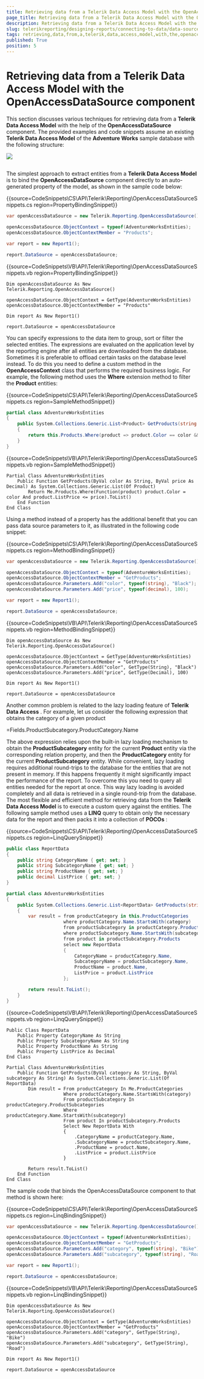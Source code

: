 ```yaml
---
title: Retrieving data from a Telerik Data Access Model with the OpenAccessDataSource component
page_title: Retrieving data from a Telerik Data Access Model with the OpenAccessDataSource component | for Telerik Reporting Documentation
description: Retrieving data from a Telerik Data Access Model with the OpenAccessDataSource component
slug: telerikreporting/designing-reports/connecting-to-data/data-source-components/openaccessdatasource-component/retrieving-data-from-a-telerik-data-access-model-with-the-openaccessdatasource-component
tags: retrieving,data,from,a,telerik,data,access,model,with,the,openaccessdatasource,component
published: True
position: 5
---
```


# Retrieving data from a Telerik Data Access Model with the OpenAccessDataSource component



This section discusses various techniques for retrieving data from a __Telerik Data Access Model__  with the help          of the __OpenAccessDataSource__  component. The provided examples and code snippets assume an existing __Telerik Data Access Model__           of the __Adventure Works__  sample database with the following structure:

  

  ![](images/DataSources/OpenAccessDataSourceAdventureWorksEntityModel.png)

## 

The simplest approach to extract entities from a __Telerik Data Access Model__  is to bind the __OpenAccessDataSource__  component            directly to an auto-generated property of the model, as shown in the sample code below:           

{{source=CodeSnippets\CS\API\Telerik\Reporting\OpenAccessDataSourceSnippets.cs region=PropertyBindingSnippet}}
````C#
var openAccessDataSource = new Telerik.Reporting.OpenAccessDataSource();

openAccessDataSource.ObjectContext = typeof(AdventureWorksEntities);
openAccessDataSource.ObjectContextMember = "Products";

var report = new Report1();

report.DataSource = openAccessDataSource;
````
{{source=CodeSnippets\VB\API\Telerik\Reporting\OpenAccessDataSourceSnippets.vb region=PropertyBindingSnippet}}
````VB
Dim openAccessDataSource As New Telerik.Reporting.OpenAccessDataSource()

openAccessDataSource.ObjectContext = GetType(AdventureWorksEntities)
openAccessDataSource.ObjectContextMember = "Products"

Dim report As New Report1()

report.DataSource = openAccessDataSource
````

You can specify expressions to the data item to group, sort or filter the selected entities. The            expressions are evaluated on the application level by the reporting engine after all entities are downloaded           from the database. Sometimes it is preferable to offload certain tasks on the database level instead. To do            this you need to define a custom method in the __OpenAccessContext__  class that performs the required business logic.            For example, the following method uses the __Where__  extension method to filter the __Product__  entities:           

{{source=CodeSnippets\CS\API\Telerik\Reporting\OpenAccessDataSourceSnippets.cs region=SampleMethodSnippet}}
````C#
partial class AdventureWorksEntities
{
    public System.Collections.Generic.List<Product> GetProducts(string color, decimal price)
    {
        return this.Products.Where(product => product.Color == color && product.ListPrice <= price).ToList();
    }
}
````
{{source=CodeSnippets\VB\API\Telerik\Reporting\OpenAccessDataSourceSnippets.vb region=SampleMethodSnippet}}
````VB
Partial Class AdventureWorksEntities
    Public Function GetProducts(ByVal color As String, ByVal price As Decimal) As System.Collections.Generic.List(Of Product)
        Return Me.Products.Where(Function(product) product.Color = color And product.ListPrice <= price).ToList()
    End Function
End Class
````

Using a method instead of a property has the additional benefit that you can pass data source parameters to it,            as illustrated in the following code snippet:           

{{source=CodeSnippets\CS\API\Telerik\Reporting\OpenAccessDataSourceSnippets.cs region=MethodBindingSnippet}}
````C#
var openAccessDataSource = new Telerik.Reporting.OpenAccessDataSource();

openAccessDataSource.ObjectContext = typeof(AdventureWorksEntities);
openAccessDataSource.ObjectContextMember = "GetProducts";
openAccessDataSource.Parameters.Add("color", typeof(string), "Black");
openAccessDataSource.Parameters.Add("price", typeof(decimal), 100);

var report = new Report1();

report.DataSource = openAccessDataSource;
````
{{source=CodeSnippets\VB\API\Telerik\Reporting\OpenAccessDataSourceSnippets.vb region=MethodBindingSnippet}}
````VB
Dim openAccessDataSource As New Telerik.Reporting.OpenAccessDataSource()

openAccessDataSource.ObjectContext = GetType(AdventureWorksEntities)
openAccessDataSource.ObjectContextMember = "GetProducts"
openAccessDataSource.Parameters.Add("color", GetType(String), "Black")
openAccessDataSource.Parameters.Add("price", GetType(Decimal), 100)

Dim report As New Report1()

report.DataSource = openAccessDataSource
````

Another common problem is related to the lazy loading feature of __Telerik Data Access__ . For example, let us            consider the following expression that obtains the category of a given product

=Fields.ProductSubcategory.ProductCategory.Name

The above expression relies upon the built-in lazy loading mechanism to obtain the __ProductSubcategory__             entity for the current __Product__  entity via the corresponding relation property, and then the __ProductCategory__             entity for the current __ProductSubcategory__  entity. While convenient, lazy loading requires additional round-trips           to the database for the entities that are not present in memory. If this happens frequently it might significantly            impact the performance of the report. To overcome this you need to query all entities needed for the report at once. This way lazy             loading is avoided completely and all data is retrieved in a single round-trip from the database.         The most flexible and efficient method for retrieving data from the __Telerik Data Access Model__  is to execute a custom          query against the entities. The following sample method uses a __LINQ__  query to obtain only the necessary data             for the report and then packs it into a collection of __POCOs__ : 

{{source=CodeSnippets\CS\API\Telerik\Reporting\OpenAccessDataSourceSnippets.cs region=LinqQuerySnippet}}
````C#
public class ReportData
{
    public string CategoryName { get; set; }
    public string SubcategoryName { get; set; }
    public string ProductName { get; set; }
    public decimal ListPrice { get; set; }
}

partial class AdventureWorksEntities
{
    public System.Collections.Generic.List<ReportData> GetProducts(string category, string subcategory)
    {
        var result = from productCategory in this.ProductCategories
                     where productCategory.Name.StartsWith(category)
                     from productSubcategory in productCategory.ProductSubcategories
                     where productSubcategory.Name.StartsWith(subcategory)
                     from product in productSubcategory.Products
                     select new ReportData
                     {
                         CategoryName = productCategory.Name,
                         SubcategoryName = productSubcategory.Name,
                         ProductName = product.Name,
                         ListPrice = product.ListPrice
                     };

        return result.ToList();
    }
}
````
{{source=CodeSnippets\VB\API\Telerik\Reporting\OpenAccessDataSourceSnippets.vb region=LinqQuerySnippet}}
````VB
Public Class ReportData
    Public Property CategoryName As String
    Public Property SubcategoryName As String
    Public Property ProductName As String
    Public Property ListPrice As Decimal
End Class

Partial Class AdventureWorksEntities
    Public Function GetProducts(ByVal category As String, ByVal subcategory As String) As System.Collections.Generic.List(Of ReportData)
        Dim result = From productCategory In Me.ProductCategories
                     Where productCategory.Name.StartsWith(category)
                     From productSubcategory In productCategory.ProductSubcategories
                     Where productCategory.Name.StartsWith(subcategory)
                     From product In productSubcategory.Products
                     Select New ReportData With
                     {
                         .CategoryName = productCategory.Name,
                         .SubcategoryName = productSubcategory.Name,
                         .ProductName = product.Name,
                         .ListPrice = product.ListPrice
                     }

        Return result.ToList()
    End Function
End Class
````

The sample code that binds the OpenAccessDataSource component to that method is shown here:           

{{source=CodeSnippets\CS\API\Telerik\Reporting\OpenAccessDataSourceSnippets.cs region=LinqBindingSnippet}}
````C#
var openAccessDataSource = new Telerik.Reporting.OpenAccessDataSource();

openAccessDataSource.ObjectContext = typeof(AdventureWorksEntities);
openAccessDataSource.ObjectContextMember = "GetProducts";
openAccessDataSource.Parameters.Add("category", typeof(string), "Bike");
openAccessDataSource.Parameters.Add("subcategory", typeof(string), "Road");

var report = new Report1();

report.DataSource = openAccessDataSource;
````
{{source=CodeSnippets\VB\API\Telerik\Reporting\OpenAccessDataSourceSnippets.vb region=LinqBindingSnippet}}
````VB
Dim openAccessDataSource As New Telerik.Reporting.OpenAccessDataSource()

openAccessDataSource.ObjectContext = GetType(AdventureWorksEntities)
openAccessDataSource.ObjectContextMember = "GetProducts"
openAccessDataSource.Parameters.Add("category", GetType(String), "Bike")
openAccessDataSource.Parameters.Add("subcategory", GetType(String), "Road")

Dim report As New Report1()

report.DataSource = openAccessDataSource
````


